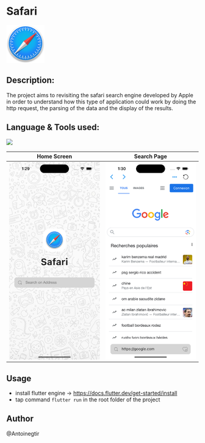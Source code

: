 # Safari

<img height="100" src="https://github.com/Antoinegtir/safari/blob/main/assets/safari.png?raw=true"/>

## Description:
The project aims to revisiting the safari search engine developed by Apple in order to understand how this type of application could work by doing the http request, the parsing of the data and the display of the results.

## Language & Tools used:

<img src="https://skillicons.dev/icons?i=flutter,dart"/>

Home Screen                |  Search Page               
:-------------------------:|:-------------------------:
![](https://github.com/Antoinegtir/safari/blob/main/screenshot/home.png?raw=true)|![](https://github.com/Antoinegtir/safari/blob/main/screenshot/search.png?raw=true)

## Usage

- install flutter engine -> https://docs.flutter.dev/get-started/install
- tap command `flutter run` in the root folder of the project

## Author

@Antoinegtir
